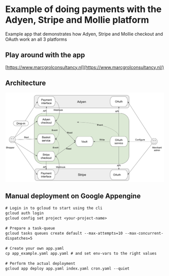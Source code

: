 # Example of doing payments with the Adyen, Stripe and Mollie platform

Example app that demonstrates how Adyen, Stripe and Mollie checkout and OAuth work an all 3 platforms

## Play around with the app

[https://www.marcgrolconsultancy.nl](https://www.marcgrolconsultancy.nl/)

## Architecture

![Overview if architecture](https://github.com/MarcGrol/shopbackend/blob/main/docs/integration_experiment_architecture.png)


## Manual deployment on Google Appengine

    # Login in to gcloud to start using the cli
    gcloud auth login 
    gcloud config set project <your-project-name>   
    
    # Prepare a task-queue
    gcloud tasks queues create default --max-attempts=10 --max-concurrent-dispatches=5
    
    # Create your own app.yaml
    cp app_example.yaml app.yaml # and set env-vars to the right values
    
    # Perform the actual deployment
    gcloud app deploy app.yaml index.yaml cron.yaml --quiet

